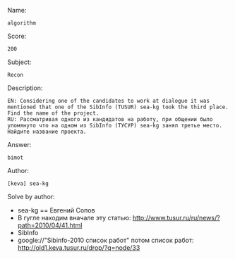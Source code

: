 Name:

	algorithm

Score:

	200

Subject:

	Recon

Description:

	EN: Considering one of the candidates to work at dialogue it was mentioned that one of the SibInfo (TUSUR) sea-kg took the third place. Find the name of the project.
	RU: Рассматривая одного из кандидатов на работу, при общении было упомянуто что на одном из SibInfo (ТУСУР) sea-kg занял третье место. Найдите название проекта.

Answer:

	bimot

Author:

	[keva] sea-kg

Solve by author:

* sea-kg == Евгений Сопов
* В гугле находим вначале эту статью: http://www.tusur.ru/ru/news/?path=2010/04/41.html
* SibInfo
* google://"Sibinfo-2010  список работ" потом список работ: http://old1.keva.tusur.ru/drop/?q=node/33
